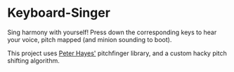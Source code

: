 Keyboard-Singer
===============

Sing harmony with yourself! Press down the corresponding keys to hear your voice, pitch mapped (and minion sounding to boot).

This project uses [Peter Hayes'](https://github.com/peterkhayes) pitchfinger library, and a custom hacky pitch shifting algorithm.
